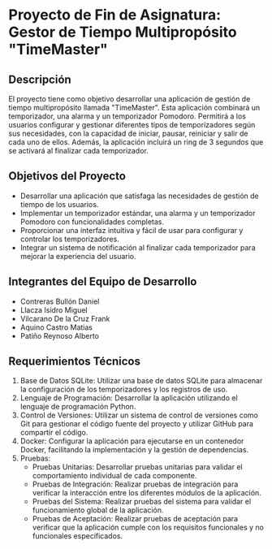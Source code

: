 # Proyecto de Fin de Asignatura: Gestor de Tiempo Multipropósito "TimeMaster"

## Descripción
El proyecto tiene como objetivo desarrollar una aplicación de gestión de tiempo multipropósito llamada "TimeMaster". Esta aplicación combinará un temporizador, una alarma y un temporizador Pomodoro. Permitirá a los usuarios configurar y gestionar diferentes tipos de temporizadores según sus necesidades, con la capacidad de iniciar, pausar, reiniciar y salir de cada uno de ellos. Además, la aplicación incluirá un ring de 3 segundos que se activará al finalizar cada temporizador.

## Objetivos del Proyecto
- Desarrollar una aplicación que satisfaga las necesidades de gestión de tiempo de los usuarios.
- Implementar un temporizador estándar, una alarma y un temporizador Pomodoro con funcionalidades completas.
- Proporcionar una interfaz intuitiva y fácil de usar para configurar y controlar los temporizadores.
- Integrar un sistema de notificación al finalizar cada temporizador para mejorar la experiencia del usuario.

## Integrantes del Equipo de Desarrollo
- Contreras Bullón Daniel
- Llacza Isidro Miguel
- Vilcarano De la Cruz Frank
- Aquino Castro Matias
- Patiño Reynoso Alberto

## Requerimientos Técnicos
1. Base de Datos SQLite: Utilizar una base de datos SQLite para almacenar la configuración de los temporizadores y los registros de uso.
2. Lenguaje de Programación: Desarrollar la aplicación utilizando el lenguaje de programación Python.
3. Control de Versiones: Utilizar un sistema de control de versiones como Git para gestionar el código fuente del proyecto y utilizar GitHub para compartir el código.
4. Docker: Configurar la aplicación para ejecutarse en un contenedor Docker, facilitando la implementación y la gestión de dependencias.
5. Pruebas:
   - Pruebas Unitarias: Desarrollar pruebas unitarias para validar el comportamiento individual de cada componente.
   - Pruebas de Integración: Realizar pruebas de integración para verificar la interacción entre los diferentes módulos de la aplicación.
   - Pruebas del Sistema: Realizar pruebas del sistema para validar el funcionamiento global de la aplicación.
   - Pruebas de Aceptación: Realizar pruebas de aceptación para verificar que la aplicación cumple con los requisitos funcionales y no funcionales especificados.
